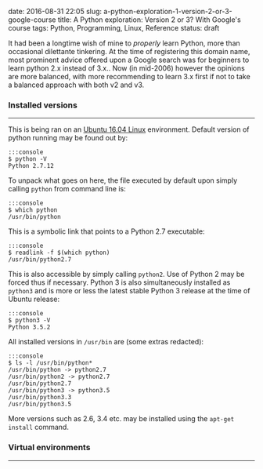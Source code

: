 date: 2016-08-31 22:05
slug: a-python-exploration-1-version-2-or-3-google-course
title: A Python exploration: Version 2 or 3? With Google's course
tags: Python, Programming, Linux, Reference
status: draft

<!-- PELICAN_BEGIN_SUMMARY -->
It had been a longtime wish of mine to *properly* learn Python, more than occasional dilettante tinkering. 
At the time of registering this domain name, most prominent advice offered upon a Google search was for beginners to learn python 2.x instead of 3.x.. 
Now (in mid-2006) however the opinions are more balanced, with more recommending to learn 3.x first if not to take a balanced approach with both v2 and v3.

<!-- PELICAN_END_SUMMARY -->

### Installed versions
----------------

This is being ran on an [Ubuntu 16.04 Linux](https://wiki.ubuntu.com/XenialXerus/ReleaseNotes) environment.
Default version of python running may be found out by:

    :::console
    $ python -V
    Python 2.7.12

To unpack what goes on here, the file executed by default upon simply calling `python` from command line is:

    :::console
    $ which python
    /usr/bin/python

This is a symbolic link that points to a Python 2.7 executable:

    :::console
    $ readlink -f $(which python)
    /usr/bin/python2.7

This is also accessible by simply calling `python2`. Use of Python 2 may be forced thus if necessary.
Python 3 is also simultaneously installed as `python3` and is more or less the latest stable Python 3 release at the time of Ubuntu release:

    :::console
    $ python3 -V
    Python 3.5.2

All installed versions in `/usr/bin` are (some extras redacted):

    :::console
    $ ls -l /usr/bin/python*
    /usr/bin/python -> python2.7
    /usr/bin/python2 -> python2.7
    /usr/bin/python2.7
    /usr/bin/python3 -> python3.5
    /usr/bin/python3.3
    /usr/bin/python3.5

More versions such as 2.6, 3.4 etc. may be installed using the `apt-get install` command.

### Virtual environments
-------------


